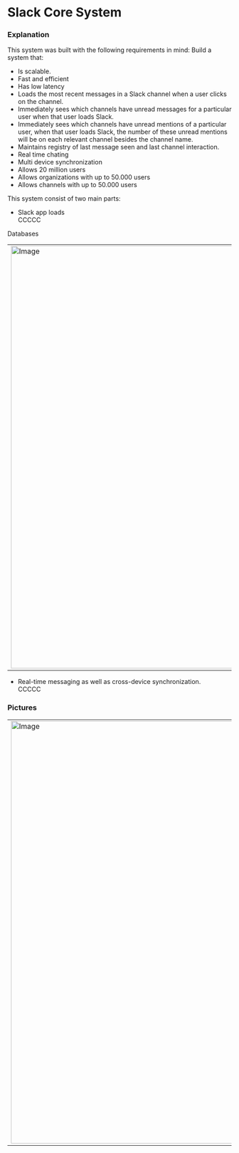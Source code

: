 # Slack Core System

### Explanation
This system was built with the following requirements in mind:
Build a system that:
- Is scalable.
- Fast and efficient
- Has low latency
- Loads the most recent messages in a Slack channel when a user clicks on the channel.
- Immediately sees which channels have unread messages for a particular user when that user loads Slack.
- Immediately sees which channels have unread mentions of a particular user, when that user loads Slack, the number of these unread 
mentions will be on each relevant channel besides the channel name.
- Maintains registry of last message seen and last channel interaction.
- Real time chating
- Multi device synchronization
- Allows 20 million users
- Allows organizations with up to 50.000 users
- Allows channels with up to 50.000 users

This system consist of two main parts:

- Slack app loads </br>
CCCCC

Databases
<table style="width:100%">
  <tr>
    <td>
  	<img width="950" alt="Image" src="CCC">
    </td>
  </tr>
</table>


- Real-time messaging as well as cross-device synchronization. </br>
CCCCC




### Pictures
<table style="width:100%">
  <tr>
    <td>
  	<img width="950" alt="Image" src="https://github.com/LuisEspinosa7/custom-system-designs/assets/56041525/7708f71b-9bd9-4e63-a1aa-01d8fc7bb0e0">
    </td>
  </tr>
</table>
